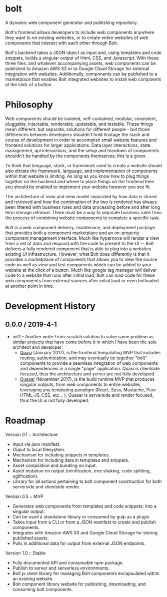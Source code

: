 # bolt
A dynamic web component generator and publishing repository.

Bolt's frontend allows developers to include web components anywhere they want to on existing websites, or to create entire websites of web components that interact with each other through Bolt.

Bolt's backend takes a JSON object as input and, using templates and code snippets, builds a singular output of Html, CSS, and Javascript. With these three files, and whatever accompanying assets, web components can be published to Amazon AWS S3 or to Google Cloud Storage for external integration with websites. Additionally, components can be published to a marketplace that enables Bolt integrated websites to install web compoents at the click of a button.

# Philosophy
Web components should be isolated, self-contained, modular, consistent, pluggable, injectable, renderable, updatable, and testable. These things mean different, but separate, solutions for different people - but those differences between developers shouldn't hold hostage the stack and course of development in order to accomplish small website features and frontend solutions for larger applications. Data layer interactions, state management, api interactions, and the setup and teardown of components shouldn't be handled by the components themselves; this is a given.

To think that language, stack, or framework used to create a website should also dictate the framework, language, and implementation of components within that website is limiting. As long as you know how to plug things together on the backend and where to place things on the frontend then you should be enabled to implement your website however you see fit.

The architecture of view and view model separated by how data is stored and retrieved and how the combination of the two is rendered has always been littered with business rules and data processing before and after long term storage retrieval. There must be a way to separate business rules from the process of combining website components to complete a specific task.

Bolt is a web component delivery, maintenace, and deployment package that provides both a component marketplace and an on-property component management interface. Much like hypernova will render a view from a set of data and respond with the code to present to the UI -- Bolt delivers a fully rendered component that is able to plug into a websites existing UI infrastructure. However, what Bolt does differently is that it provides a marketplace of components that allows you to view the source code as well as view and test components which can be added to your website at the click of a button. Much like google tag manager will deliver code to a website that runs after initial load, Bolt can load code for these web components from external sources after initial load or even hotloaded at another point in time.

# Development History

## 0.0.0 / 2019-4-1

* init1 - Another write-from-scratch solution to solve same problem as similar projects that have come before it in which I have been the sole architect and developer:
  * [Quasi](https://github.com/KenEucker/quasi) (January 2017), is the frontend tempalating MVP that includes routing, authentication, and may eventually tie together "bolt" components to provide a seemless integration of web components and dependencies in a single "page" application. Quasi is clientside focused, thus the architecture and server are not fully developed.
  * [Quasar](https://github.com/KenEucker/quasar) (November 2017), is the build runtime MVP that produces singular outputs, from web components to entire websites, leveraging any templating paradigm (React, Sass, Mustache, Pure HTML-JS-CSS, etc... ). Quasar is serverside and render focused, thus the UI is not fully developed.

# Roadmap
Version 0.1 :: Architecture
* Input via json manifest.
* Ouput to local filesystem.
* Mechanism for including snippets in templates.
* Mechanism for including data in templates and snippets.
* Asset compilation and bundling on input.
* Asset mutation on output (minification, tree shaking, code splitting, uglification).
* Library for all actions pertaining to bolt component construction for both serverside and clientside render.

Version 0.5 :: MVP
* Generates web components from templates and code snippets; into a singular output.
* Can be used a standalone library or consumed by gulp as a plugin.
* Takes input from a CLI or from a JSON manifest to create and publish components.
* Integrates with Amazon AWS S3 and Google Cloud Storage for storing published assets.
* Pulls in additional data for output from external JSON endpoints.

Version 1.0 :: Stable
* Fully documented API and consumable npm package.
* Publish to server and serverless environments.
* Bolt.js client library for managing Bolt components encapsulated within an existing website.
* Bolt component library website for publishing, downloading, and consuming bolt components.
